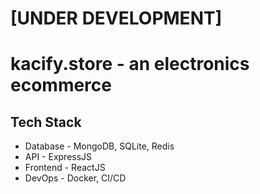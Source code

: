 # [UNDER DEVELOPMENT]
# kacify.store - an electronics ecommerce

## Tech Stack
- Database - MongoDB, SQLite, Redis
- API - ExpressJS
- Frontend - ReactJS
- DevOps - Docker, CI/CD